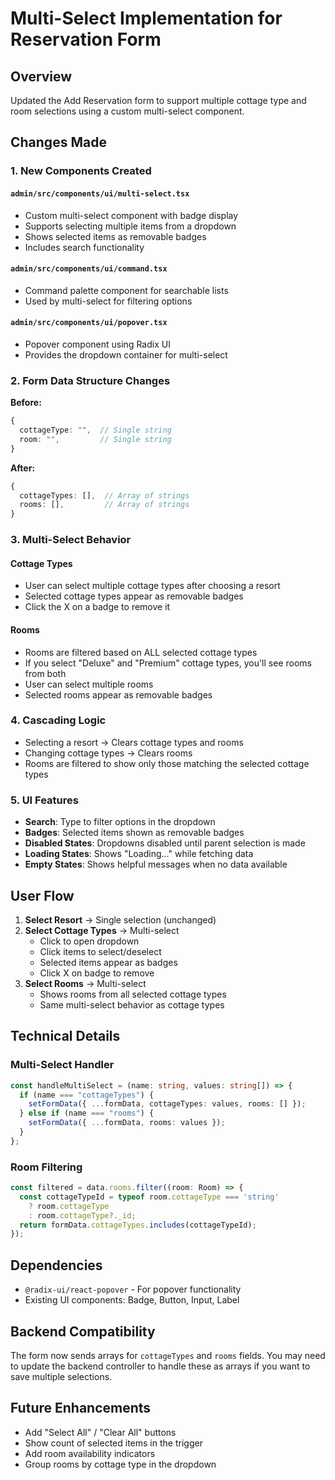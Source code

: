 # Multi-Select Implementation for Reservation Form

## Overview
Updated the Add Reservation form to support multiple cottage type and room selections using a custom multi-select component.

## Changes Made

### 1. New Components Created

#### `admin/src/components/ui/multi-select.tsx`
- Custom multi-select component with badge display
- Supports selecting multiple items from a dropdown
- Shows selected items as removable badges
- Includes search functionality

#### `admin/src/components/ui/command.tsx`
- Command palette component for searchable lists
- Used by multi-select for filtering options

#### `admin/src/components/ui/popover.tsx`
- Popover component using Radix UI
- Provides the dropdown container for multi-select

### 2. Form Data Structure Changes

**Before:**
```typescript
{
  cottageType: "",  // Single string
  room: "",         // Single string
}
```

**After:**
```typescript
{
  cottageTypes: [],  // Array of strings
  rooms: [],         // Array of strings
}
```

### 3. Multi-Select Behavior

#### Cottage Types
- User can select multiple cottage types after choosing a resort
- Selected cottage types appear as removable badges
- Click the X on a badge to remove it

#### Rooms
- Rooms are filtered based on ALL selected cottage types
- If you select "Deluxe" and "Premium" cottage types, you'll see rooms from both
- User can select multiple rooms
- Selected rooms appear as removable badges

### 4. Cascading Logic
- Selecting a resort → Clears cottage types and rooms
- Changing cottage types → Clears rooms
- Rooms are filtered to show only those matching the selected cottage types

### 5. UI Features
- **Search**: Type to filter options in the dropdown
- **Badges**: Selected items shown as removable badges
- **Disabled States**: Dropdowns disabled until parent selection is made
- **Loading States**: Shows "Loading..." while fetching data
- **Empty States**: Shows helpful messages when no data available

## User Flow

1. **Select Resort** → Single selection (unchanged)
2. **Select Cottage Types** → Multi-select
   - Click to open dropdown
   - Click items to select/deselect
   - Selected items appear as badges
   - Click X on badge to remove
3. **Select Rooms** → Multi-select
   - Shows rooms from all selected cottage types
   - Same multi-select behavior as cottage types

## Technical Details

### Multi-Select Handler
```typescript
const handleMultiSelect = (name: string, values: string[]) => {
  if (name === "cottageTypes") {
    setFormData({ ...formData, cottageTypes: values, rooms: [] });
  } else if (name === "rooms") {
    setFormData({ ...formData, rooms: values });
  }
};
```

### Room Filtering
```typescript
const filtered = data.rooms.filter((room: Room) => {
  const cottageTypeId = typeof room.cottageType === 'string' 
    ? room.cottageType 
    : room.cottageType?._id;
  return formData.cottageTypes.includes(cottageTypeId);
});
```

## Dependencies
- `@radix-ui/react-popover` - For popover functionality
- Existing UI components: Badge, Button, Input, Label

## Backend Compatibility
The form now sends arrays for `cottageTypes` and `rooms` fields. You may need to update the backend controller to handle these as arrays if you want to save multiple selections.

## Future Enhancements
- Add "Select All" / "Clear All" buttons
- Show count of selected items in the trigger
- Add room availability indicators
- Group rooms by cottage type in the dropdown
